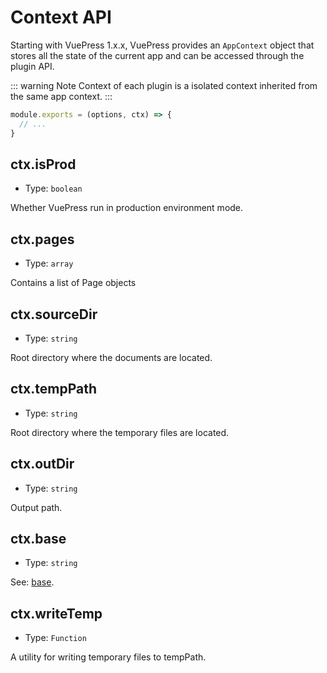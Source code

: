 # Context API

Starting with VuePress 1.x.x, VuePress provides an `AppContext` object that stores all the state of the current app and can be accessed through the plugin API.

::: warning Note
Context of each plugin is a isolated context inherited from the same app context.
:::

```js
module.exports = (options, ctx) => {
  // ...
}
```

## ctx.isProd

- Type: `boolean`

Whether VuePress run in production environment mode.

## ctx.pages

- Type: `array`

Contains a list of Page objects

## ctx.sourceDir

- Type: `string`

Root directory where the documents are located.

## ctx.tempPath

- Type: `string`

Root directory where the temporary files are located.

## ctx.outDir

- Type: `string`

Output path.

## ctx.base

- Type: `string`

See: [base](../config/config.md#base).

## ctx.writeTemp

- Type: `Function`

A utility for writing temporary files to tempPath.
